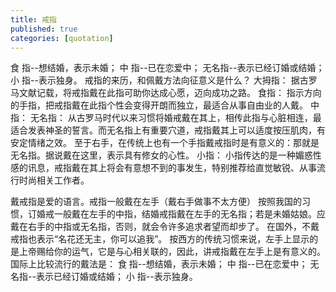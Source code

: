 ```yaml
---
title: 戒指
published: true
categories: [quotation]
---
```


食 指--想结婚，表示未婚； 
中 指--已在恋爱中； 
无名指--表示已经订婚或结婚； 
小 指--表示独身。
戒指的来历，和佩戴方法向征意义是什么？
大拇指： 
据古罗马文献记载，将戒指戴在此指可助你达成心愿，迈向成功之路。 
食指： 
指示方向的手指，把戒指戴在此指个性会变得开朗而独立，最适合从事自由业的人戴。 
中指： 
无名指： 
从古罗马时代以来习惯将婚戒戴在其上，相传此指与心脏相连，最适合发表神圣的誓言。而无名指上有重要穴道，戒指戴其上可以适度按压肌肉，有安定情绪之效。 至于右手，在传统上也有一个手指戴戒指时是有意义的：那就是无名指。据说戴在这里，表示具有修女的心性。 
小指： 
小指传达的是一种媚惑性感的讯息，戒指戴在其上将会有意想不到的事发生，特别推荐给直觉敏锐、从事流行时尚相关工作者。 

戴戒指是爱的语言。戒指一般戴在左手（戴右手做事不太方便） 
按照我国的习惯，订婚戒一般戴在左手的中指，结婚戒指戴在左手的无名指；若是未婚姑娘。应戴在右手的中指或无名指，否则，就会令许多追求者望而却步了。 
在国外，不戴戒指也表示“名花还无主，你可以追我”。 按西方的传统习惯来说，左手上显示的是上帝赐给你的运气，它是与心相关联的，因此，讲戒指戴在左手上是有意义的。国际上比较流行的戴法是： 
食 指--想结婚，表示未婚； 
中 指--已在恋爱中； 
无名指--表示已经订婚或结婚； 
小 指--表示独身。 
